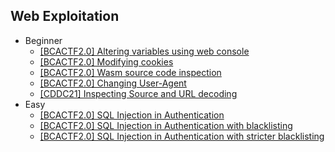 ## Web Exploitation
- Beginner
  - [[BCACTF2.0] Altering variables using web console](https://github.com/Rookie441/CTF/blob/main/Storage/Writeups/BCACTF2.0_Writeup.md#countdown-timer)
  - [[BCACTF2.0] Modifying cookies](https://github.com/Rookie441/CTF/blob/main/Storage/Writeups/BCACTF2.0_Writeup.md#home-automation)
  - [[BCACTF2.0] Wasm source code inspection](https://github.com/Rookie441/CTF/blob/main/Storage/Writeups/BCACTF2.0_Writeup.md#wasm-protected-site-1)
  - [[BCACTF2.0] Changing User-Agent](https://github.com/Rookie441/CTF/blob/main/Storage/Writeups/BCACTF2.0_Writeup.md#agent-gerald)
  - [[CDDC21] Inspecting Source and URL decoding](https://github.com/Rookie441/CTF/blob/main/Storage/Writeups/CDDC21_Writeup.md#accesskey)
- Easy
  - [[BCACTF2.0] SQL Injection in Authentication](https://github.com/Rookie441/CTF/blob/main/Storage/Writeups/BCACTF2.0_Writeup.md#movie-login-1)
  - [[BCACTF2.0] SQL Injection in Authentication with blacklisting](https://github.com/Rookie441/CTF/blob/main/Storage/Writeups/BCACTF2.0_Writeup.md#movie-login-2)
  - [[BCACTF2.0] SQL Injection in Authentication with stricter blacklisting](https://github.com/Rookie441/CTF/blob/main/Storage/Writeups/BCACTF2.0_Writeup.md#movie-login-3)
